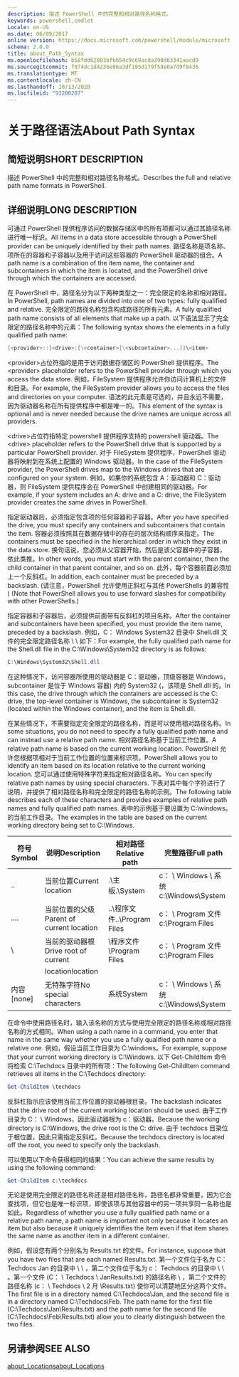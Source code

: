 ```yaml
---
description: 描述 PowerShell 中的完整和相对路径名称格式。
keywords: powershell,cmdlet
Locale: en-US
ms.date: 06/09/2017
online version: https://docs.microsoft.com/powershell/module/microsoft.powershell.core/about/about_path_syntax?view=powershell-7&WT.mc_id=ps-gethelp
schema: 2.0.0
title: about_Path_Syntax
ms.openlocfilehash: b58fdd62803bfb654c9c69acda390d63341aacd9
ms.sourcegitcommit: f874dc1d4236e06a3df195d179f59e0a7d9f8436
ms.translationtype: MT
ms.contentlocale: zh-CN
ms.lasthandoff: 10/13/2020
ms.locfileid: "93200207"
---
```

# <a name="about-path-syntax"></a><span data-ttu-id="0ac15-104">关于路径语法</span><span class="sxs-lookup"><span data-stu-id="0ac15-104">About Path Syntax</span></span>

## <a name="short-description"></a><span data-ttu-id="0ac15-105">简短说明</span><span class="sxs-lookup"><span data-stu-id="0ac15-105">SHORT DESCRIPTION</span></span>
<span data-ttu-id="0ac15-106">描述 PowerShell 中的完整和相对路径名称格式。</span><span class="sxs-lookup"><span data-stu-id="0ac15-106">Describes the full and relative path name formats in  PowerShell.</span></span>

## <a name="long-description"></a><span data-ttu-id="0ac15-107">详细说明</span><span class="sxs-lookup"><span data-stu-id="0ac15-107">LONG DESCRIPTION</span></span>

<span data-ttu-id="0ac15-108">可通过 PowerShell 提供程序访问的数据存储区中的所有项都可以通过其路径名称进行唯一标识。</span><span class="sxs-lookup"><span data-stu-id="0ac15-108">All items in a data store accessible through a PowerShell provider can be uniquely identified by their path names.</span></span> <span data-ttu-id="0ac15-109">路径名称是项名称、项所在的容器和子容器以及用于访问这些容器的 PowerShell 驱动器的组合。</span><span class="sxs-lookup"><span data-stu-id="0ac15-109">A path name is a combination of the item name, the container and subcontainers in which the item is located, and the PowerShell drive through which the containers are accessed.</span></span>

<span data-ttu-id="0ac15-110">在 PowerShell 中，路径名分为以下两种类型之一：完全限定的名称和相对路径。</span><span class="sxs-lookup"><span data-stu-id="0ac15-110">In PowerShell, path names are divided into one of two types: fully qualified and relative.</span></span> <span data-ttu-id="0ac15-111">完全限定的路径名称包含构成路径的所有元素。</span><span class="sxs-lookup"><span data-stu-id="0ac15-111">A fully qualified path name consists of all elements that make up a path.</span></span> <span data-ttu-id="0ac15-112">以下语法显示了完全限定的路径名称中的元素：</span><span class="sxs-lookup"><span data-stu-id="0ac15-112">The following syntax shows the elements in a fully qualified path name:</span></span>

```powershell
[<provider>::]<drive>:[\<container>[\<subcontainer>...]]\<item>
```

<span data-ttu-id="0ac15-113">\<provider\>占位符指的是用于访问数据存储区的 PowerShell 提供程序。</span><span class="sxs-lookup"><span data-stu-id="0ac15-113">The \<provider\> placeholder refers to the PowerShell provider through which you access the data store.</span></span> <span data-ttu-id="0ac15-114">例如，FileSystem 提供程序允许你访问计算机上的文件和目录。</span><span class="sxs-lookup"><span data-stu-id="0ac15-114">For example, the FileSystem provider allows you to access the files and directories on your computer.</span></span> <span data-ttu-id="0ac15-115">语法的此元素是可选的，并且永远不需要，因为驱动器名称在所有提供程序中都是唯一的。</span><span class="sxs-lookup"><span data-stu-id="0ac15-115">This element of the syntax is optional and is never needed because the drive names are unique across all providers.</span></span>

<span data-ttu-id="0ac15-116">\<drive\>占位符指特定 powershell 提供程序支持的 powershell 驱动器。</span><span class="sxs-lookup"><span data-stu-id="0ac15-116">The \<drive\> placeholder refers to the PowerShell drive that is supported by a particular PowerShell provider.</span></span> <span data-ttu-id="0ac15-117">对于 FileSystem 提供程序，PowerShell 驱动器将映射到在系统上配置的 Windows 驱动器。</span><span class="sxs-lookup"><span data-stu-id="0ac15-117">In the case of the FileSystem provider, the PowerShell drives map to the Windows drives that are configured on your system.</span></span> <span data-ttu-id="0ac15-118">例如，如果你的系统包含 A：驱动器和 C：驱动器，则 FileSystem 提供程序会在 PowerShell 中创建相同的驱动器。</span><span class="sxs-lookup"><span data-stu-id="0ac15-118">For example, if your system includes an A: drive and a C: drive, the FileSystem provider creates the same drives in PowerShell.</span></span>

<span data-ttu-id="0ac15-119">指定驱动器后，必须指定包含项的任何容器和子容器。</span><span class="sxs-lookup"><span data-stu-id="0ac15-119">After you have specified the drive, you must specify any containers and subcontainers that contain the item.</span></span> <span data-ttu-id="0ac15-120">容器必须按照其在数据存储中的存在的层次结构顺序来指定。</span><span class="sxs-lookup"><span data-stu-id="0ac15-120">The containers must be specified in the hierarchical order in which they exist in the data store.</span></span> <span data-ttu-id="0ac15-121">换句话说，您必须从父容器开始，然后是该父容器中的子容器，依此类推。</span><span class="sxs-lookup"><span data-stu-id="0ac15-121">In other words, you must start with the parent container, then the child container in that parent container, and so on.</span></span> <span data-ttu-id="0ac15-122">此外，每个容器前面必须加上一个反斜杠。</span><span class="sxs-lookup"><span data-stu-id="0ac15-122">In addition, each container must be preceded by a backslash.</span></span> <span data-ttu-id="0ac15-123"> (请注意，PowerShell 允许使用正斜杠与其他 PowerShells 的兼容性 ) </span><span class="sxs-lookup"><span data-stu-id="0ac15-123">(Note that PowerShell allows you to use forward slashes for compatibility with other PowerShells.)</span></span>

<span data-ttu-id="0ac15-124">指定容器和子容器后，必须提供前面带有反斜杠的项目名称。</span><span class="sxs-lookup"><span data-stu-id="0ac15-124">After the container and subcontainers have been specified, you must provide the item name, preceded by a backslash.</span></span> <span data-ttu-id="0ac15-125">例如，C： Windows System32 目录中 Shell.dll 文件的完全限定路径名称 \\ \\ 如下：</span><span class="sxs-lookup"><span data-stu-id="0ac15-125">For example, the fully qualified path name for the Shell.dll file in the C:\\Windows\\System32 directory is as follows:</span></span>

```powershell
C:\Windows\System32\Shell.dll
```

<span data-ttu-id="0ac15-126">在这种情况下，访问容器所使用的驱动器是 C：驱动器，顶级容器是 Windows，subcontainer 是位于 Windows 容器) 内的 System32 (，该项是 Shell.dll 的。</span><span class="sxs-lookup"><span data-stu-id="0ac15-126">In this case, the drive through which the containers are accessed is the C: drive, the top-level container is Windows, the subcontainer is System32 (located within the Windows container), and the item is Shell.dll.</span></span>

<span data-ttu-id="0ac15-127">在某些情况下，不需要指定完全限定的路径名称，而是可以使用相对路径名称。</span><span class="sxs-lookup"><span data-stu-id="0ac15-127">In some situations, you do not need to specify a fully qualified path name and can instead use a relative path name.</span></span> <span data-ttu-id="0ac15-128">相对路径名称基于当前工作位置。</span><span class="sxs-lookup"><span data-stu-id="0ac15-128">A relative path name is based on the current working location.</span></span> <span data-ttu-id="0ac15-129">PowerShell 允许您根据项相对于当前工作位置的位置来标识项。</span><span class="sxs-lookup"><span data-stu-id="0ac15-129">PowerShell allows you to identify an item based on its location relative to the current working location.</span></span> <span data-ttu-id="0ac15-130">您可以通过使用特殊字符来指定相对路径名称。</span><span class="sxs-lookup"><span data-stu-id="0ac15-130">You can specify relative path names by using special characters.</span></span> <span data-ttu-id="0ac15-131">下表对其中每个字符进行了说明，并提供了相对路径名称和完全限定的路径名称的示例。</span><span class="sxs-lookup"><span data-stu-id="0ac15-131">The following table describes each of these characters and provides examples of relative path names and fully qualified path names.</span></span> <span data-ttu-id="0ac15-132">表中的示例基于要设置为 C:\windows。的当前工作目录。</span><span class="sxs-lookup"><span data-stu-id="0ac15-132">The examples in the table are based on the current working directory being set to C:\Windows.</span></span>

|<span data-ttu-id="0ac15-133">符号</span><span class="sxs-lookup"><span data-stu-id="0ac15-133">Symbol</span></span>|<span data-ttu-id="0ac15-134">说明</span><span class="sxs-lookup"><span data-stu-id="0ac15-134">Description</span></span>               |<span data-ttu-id="0ac15-135">相对路径</span><span class="sxs-lookup"><span data-stu-id="0ac15-135">Relative path</span></span>    |<span data-ttu-id="0ac15-136">完整路径</span><span class="sxs-lookup"><span data-stu-id="0ac15-136">Full path</span></span>          |
|------|--------------------------|-----------------|-------------------|
|<span data-ttu-id="0ac15-137">.</span><span class="sxs-lookup"><span data-stu-id="0ac15-137">.</span></span>     |<span data-ttu-id="0ac15-138">当前位置</span><span class="sxs-lookup"><span data-stu-id="0ac15-138">Current location</span></span>          |<span data-ttu-id="0ac15-139">.\\主板</span><span class="sxs-lookup"><span data-stu-id="0ac15-139">.\\System</span></span>        |<span data-ttu-id="0ac15-140">c： \\ Windows \\ 系统</span><span class="sxs-lookup"><span data-stu-id="0ac15-140">c:\\Windows\\System</span></span>|
|<span data-ttu-id="0ac15-141">..</span><span class="sxs-lookup"><span data-stu-id="0ac15-141">..</span></span>    |<span data-ttu-id="0ac15-142">当前位置的父级</span><span class="sxs-lookup"><span data-stu-id="0ac15-142">Parent of current location</span></span>|<span data-ttu-id="0ac15-143">..\\程序文件</span><span class="sxs-lookup"><span data-stu-id="0ac15-143">..\\Program Files</span></span>|<span data-ttu-id="0ac15-144">c： \\ Program 文件</span><span class="sxs-lookup"><span data-stu-id="0ac15-144">c:\\Program Files</span></span>  |
|\     |<span data-ttu-id="0ac15-145">当前的驱动器根</span><span class="sxs-lookup"><span data-stu-id="0ac15-145">Drive root of current</span></span>     |<span data-ttu-id="0ac15-146">\\程序文件</span><span class="sxs-lookup"><span data-stu-id="0ac15-146">\\Program Files</span></span>  |<span data-ttu-id="0ac15-147">c： \\ Program 文件</span><span class="sxs-lookup"><span data-stu-id="0ac15-147">c:\\Program Files</span></span>  |
|      |<span data-ttu-id="0ac15-148">location</span><span class="sxs-lookup"><span data-stu-id="0ac15-148">location</span></span>                  |                 |                   |
|<span data-ttu-id="0ac15-149">内容</span><span class="sxs-lookup"><span data-stu-id="0ac15-149">[none]</span></span>|<span data-ttu-id="0ac15-150">无特殊字符</span><span class="sxs-lookup"><span data-stu-id="0ac15-150">No special characters</span></span>     |<span data-ttu-id="0ac15-151">系统</span><span class="sxs-lookup"><span data-stu-id="0ac15-151">System</span></span>           |<span data-ttu-id="0ac15-152">c： \\ Windows \\ 系统</span><span class="sxs-lookup"><span data-stu-id="0ac15-152">c:\\Windows\\System</span></span>|

<span data-ttu-id="0ac15-153">在命令中使用路径名时，输入该名称的方式与使用完全限定的路径名称或相对路径名称的方式相同。</span><span class="sxs-lookup"><span data-stu-id="0ac15-153">When using a path name in a command, you enter that name in the same way whether you use a fully qualified path name or a relative one.</span></span> <span data-ttu-id="0ac15-154">例如，假设当前工作目录为 C:\windows。</span><span class="sxs-lookup"><span data-stu-id="0ac15-154">For example, suppose that your current working directory is C:\Windows.</span></span> <span data-ttu-id="0ac15-155">以下 Get-ChildItem 命令将检索 C:\Techdocs 目录中的所有项：</span><span class="sxs-lookup"><span data-stu-id="0ac15-155">The following Get-ChildItem command retrieves all items in the C:\Techdocs directory:</span></span>

```powershell
Get-ChildItem \techdocs
```

<span data-ttu-id="0ac15-156">反斜杠指示应该使用当前工作位置的驱动器根目录。</span><span class="sxs-lookup"><span data-stu-id="0ac15-156">The backslash indicates that the drive root of the current working location should be used.</span></span> <span data-ttu-id="0ac15-157">由于工作目录为 C： \\ Windows，因此驱动器根为 c：驱动器。</span><span class="sxs-lookup"><span data-stu-id="0ac15-157">Because the working directory is C:\\Windows, the drive root is the C: drive.</span></span> <span data-ttu-id="0ac15-158">由于 techdocs 目录位于根位置，因此只需指定反斜杠。</span><span class="sxs-lookup"><span data-stu-id="0ac15-158">Because the techdocs directory is located off the root, you need to specify only the backslash.</span></span>

<span data-ttu-id="0ac15-159">可以使用以下命令获得相同的结果：</span><span class="sxs-lookup"><span data-stu-id="0ac15-159">You can achieve the same results by using the following command:</span></span>

```powershell
Get-ChildItem c:\techdocs
```

<span data-ttu-id="0ac15-160">无论是使用完全限定的路径名称还是相对路径名称，路径名都非常重要，因为它会查找项，但它也是唯一标识项，即使该项与其他容器中的另一项共享同一名称也是如此。</span><span class="sxs-lookup"><span data-stu-id="0ac15-160">Regardless of whether you use a fully qualified path name or a relative path name, a path name is important not only because it locates an item but also because it uniquely identifies the item even if that item shares the same name as another item in a different container.</span></span>

<span data-ttu-id="0ac15-161">例如，假设您有两个分别名为 Results.txt 的文件。</span><span class="sxs-lookup"><span data-stu-id="0ac15-161">For instance, suppose that you have two files that are each named Results.txt.</span></span>
<span data-ttu-id="0ac15-162">第一个文件位于名为 C： Techdocs Jan 的目录中 \\ \\ ，第二个文件位于名为 c： Techdocs 的目录中 \\ \\ 。第一个文件 (C： \\ Techdocs \\ JanResults.txt) 的路径名称 \\ ，第二个文件的路径名称 (c： \\ Techdocs \\ 2 月 \\Results.txt) 使你可以清楚地区分这两个文件。</span><span class="sxs-lookup"><span data-stu-id="0ac15-162">The first file is in a directory named C:\\Techdocs\\Jan, and the second file is in a directory named C:\\Techdocs\\Feb. The path name for the first file (C:\\Techdocs\\Jan\\Results.txt) and the path name for the second file (C:\\Techdocs\\Feb\\Results.txt) allow you to clearly distinguish between the two files.</span></span>

## <a name="see-also"></a><span data-ttu-id="0ac15-163">另请参阅</span><span class="sxs-lookup"><span data-stu-id="0ac15-163">SEE ALSO</span></span>

[<span data-ttu-id="0ac15-164">about_Locations</span><span class="sxs-lookup"><span data-stu-id="0ac15-164">about_Locations</span></span>](about_Locations.md)

